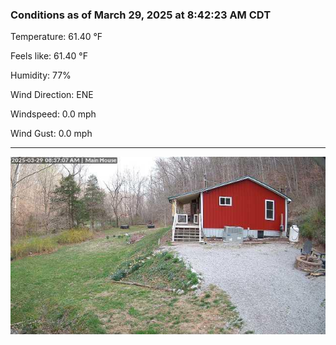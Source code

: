 ### Conditions as of March 29, 2025 at 8:42:23 AM CDT 

Temperature: 61.40 &deg;F

Feels like: 61.40 &deg;F

Humidity: 77%

Wind Direction: ENE

Windspeed: 0.0 mph

Wind Gust: 0.0 mph

---

<img src="./images/latest.jpeg"/>

